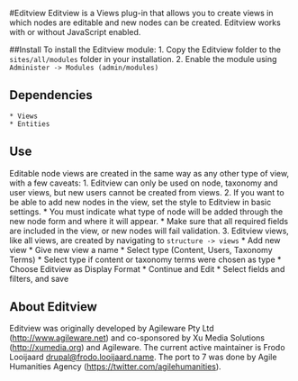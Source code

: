 
#Editview
Editview is a Views plug-in that allows you to create views in which nodes are
editable and new nodes can be created. Editview works with or without JavaScript
enabled.

##Install
To install the Editview module:
	1. Copy the Editview folder to the `sites/all/modules` folder in your installation.
	2. Enable the module using `Administer -> Modules (admin/modules)`

## Dependencies
	* Views
	* Entities

## Use
Editable node views are created in the same way as any other type of view, with a few caveats:
	1. Editview can only be used on node, taxonomy and user views, but new users cannot be created from views.
	2. If you want to be able to add new nodes in the view, set the style to Editview in basic settings.
		* You must indicate what type of node will be added through the new node form and where it will appear.
		* Make sure that all required fields are included in the view, or new nodes will fail validation.
3. Editview views, like all views, are created by navigating to `structure -> views`
		* Add new view
		* Give new view a name
		* Select type (Content, Users, Taxonomy Terms)
		* Select type if content or taxonomy terms were chosen as type
		* Choose Editview as Display Format
		* Continue and Edit
		* Select fields and filters, and save

## About Editview
Editview was originally developed by Agileware Pty Ltd (http://www.agileware.net) and co-sponsored by Xu Media Solutions (http://xumedia.org) and Agileware. The current active maintainer is Frodo Looijaard <drupal@frodo.looijaard.name>. The port to 7 was done by Agile Humanities Agency (https://twitter.com/agilehumanities).
